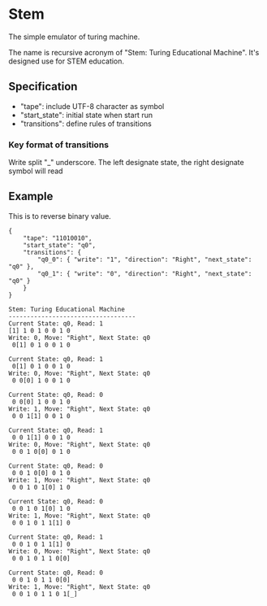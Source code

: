 # Stem
The simple emulator of turing machine.

The name is recursive acronym of "Stem: Turing Educational Machine".
It's designed use for STEM education.

## Specification
- "tape": include UTF-8 character as symbol
- "start_state": initial state when start run
- "transitions": define rules of transitions

### Key format of transitions
Write split "_" underscore.
The left designate state, the right designate symbol will read

## Example

This is to reverse binary value.
```
{
    "tape": "11010010",
    "start_state": "q0",
    "transitions": {
        "q0_0": { "write": "1", "direction": "Right", "next_state": "q0" },
        "q0_1": { "write": "0", "direction": "Right", "next_state": "q0" }
    }
}
```

```
Stem: Turing Educational Machine
-----------------------------------
Current State: q0, Read: 1
[1] 1 0 1 0 0 1 0
Write: 0, Move: "Right", Next State: q0
 0[1] 0 1 0 0 1 0

Current State: q0, Read: 1
 0[1] 0 1 0 0 1 0
Write: 0, Move: "Right", Next State: q0
 0 0[0] 1 0 0 1 0

Current State: q0, Read: 0
 0 0[0] 1 0 0 1 0
Write: 1, Move: "Right", Next State: q0
 0 0 1[1] 0 0 1 0

Current State: q0, Read: 1
 0 0 1[1] 0 0 1 0
Write: 0, Move: "Right", Next State: q0
 0 0 1 0[0] 0 1 0

Current State: q0, Read: 0
 0 0 1 0[0] 0 1 0
Write: 1, Move: "Right", Next State: q0
 0 0 1 0 1[0] 1 0

Current State: q0, Read: 0
 0 0 1 0 1[0] 1 0
Write: 1, Move: "Right", Next State: q0
 0 0 1 0 1 1[1] 0

Current State: q0, Read: 1
 0 0 1 0 1 1[1] 0
Write: 0, Move: "Right", Next State: q0
 0 0 1 0 1 1 0[0]

Current State: q0, Read: 0
 0 0 1 0 1 1 0[0]
Write: 1, Move: "Right", Next State: q0
 0 0 1 0 1 1 0 1[_]
```